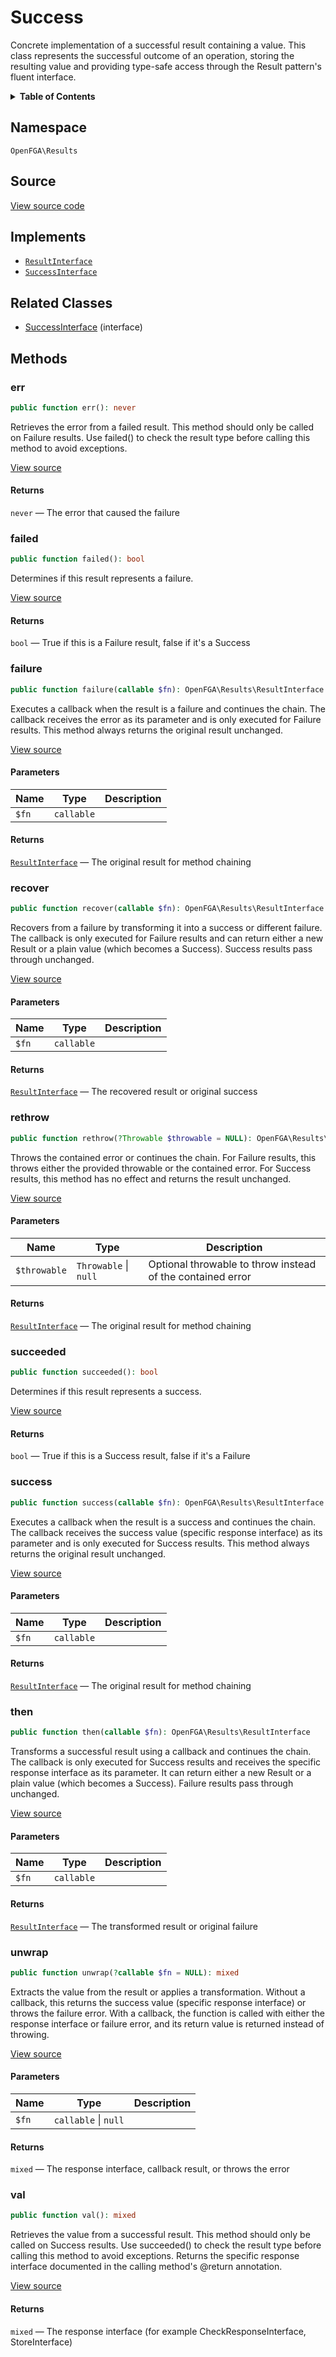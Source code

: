 # Success

Concrete implementation of a successful result containing a value. This class represents the successful outcome of an operation, storing the resulting value and providing type-safe access through the Result pattern&#039;s fluent interface.

<details>
<summary><strong>Table of Contents</strong></summary>

- [Namespace](#namespace)
- [Source](#source)
- [Implements](#implements)
- [Related Classes](#related-classes)
- [Methods](#methods)

- [`err()`](#err)
  - [`failed()`](#failed)
  - [`failure()`](#failure)
  - [`recover()`](#recover)
  - [`rethrow()`](#rethrow)
  - [`succeeded()`](#succeeded)
  - [`success()`](#success)
  - [`then()`](#then)
  - [`unwrap()`](#unwrap)
  - [`val()`](#val)

</details>

## Namespace

`OpenFGA\Results`

## Source

[View source code](https://github.com/evansims/openfga-php/blob/main/src/Results/Success.php)

## Implements

- [`ResultInterface`](ResultInterface.md)
- [`SuccessInterface`](SuccessInterface.md)

## Related Classes

- [SuccessInterface](Results/SuccessInterface.md) (interface)

## Methods

### err

```php
public function err(): never

```

Retrieves the error from a failed result. This method should only be called on Failure results. Use failed() to check the result type before calling this method to avoid exceptions.

[View source](https://github.com/evansims/openfga-php/blob/main/src/Results/Success.php#L41)

#### Returns

`never` — The error that caused the failure

### failed

```php
public function failed(): bool

```

Determines if this result represents a failure.

[View source](https://github.com/evansims/openfga-php/blob/main/src/Results/Success.php#L50)

#### Returns

`bool` — True if this is a Failure result, false if it&#039;s a Success

### failure

```php
public function failure(callable $fn): OpenFGA\Results\ResultInterface

```

Executes a callback when the result is a failure and continues the chain. The callback receives the error as its parameter and is only executed for Failure results. This method always returns the original result unchanged.

[View source](https://github.com/evansims/openfga-php/blob/main/src/Results/Success.php#L59)

#### Parameters

| Name  | Type       | Description |
| ----- | ---------- | ----------- |
| `$fn` | `callable` |             |

#### Returns

[`ResultInterface`](ResultInterface.md) — The original result for method chaining

### recover

```php
public function recover(callable $fn): OpenFGA\Results\ResultInterface

```

Recovers from a failure by transforming it into a success or different failure. The callback is only executed for Failure results and can return either a new Result or a plain value (which becomes a Success). Success results pass through unchanged.

[View source](https://github.com/evansims/openfga-php/blob/main/src/Results/Success.php#L68)

#### Parameters

| Name  | Type       | Description |
| ----- | ---------- | ----------- |
| `$fn` | `callable` |             |

#### Returns

[`ResultInterface`](ResultInterface.md) — The recovered result or original success

### rethrow

```php
public function rethrow(?Throwable $throwable = NULL): OpenFGA\Results\ResultInterface

```

Throws the contained error or continues the chain. For Failure results, this throws either the provided throwable or the contained error. For Success results, this method has no effect and returns the result unchanged.

[View source](https://github.com/evansims/openfga-php/blob/main/src/Results/Success.php#L77)

#### Parameters

| Name         | Type                      | Description                                                |
| ------------ | ------------------------- | ---------------------------------------------------------- |
| `$throwable` | `Throwable` &#124; `null` | Optional throwable to throw instead of the contained error |

#### Returns

[`ResultInterface`](ResultInterface.md) — The original result for method chaining

### succeeded

```php
public function succeeded(): bool

```

Determines if this result represents a success.

[View source](https://github.com/evansims/openfga-php/blob/main/src/Results/Success.php#L86)

#### Returns

`bool` — True if this is a Success result, false if it&#039;s a Failure

### success

```php
public function success(callable $fn): OpenFGA\Results\ResultInterface

```

Executes a callback when the result is a success and continues the chain. The callback receives the success value (specific response interface) as its parameter and is only executed for Success results. This method always returns the original result unchanged.

[View source](https://github.com/evansims/openfga-php/blob/main/src/Results/Success.php#L95)

#### Parameters

| Name  | Type       | Description |
| ----- | ---------- | ----------- |
| `$fn` | `callable` |             |

#### Returns

[`ResultInterface`](ResultInterface.md) — The original result for method chaining

### then

```php
public function then(callable $fn): OpenFGA\Results\ResultInterface

```

Transforms a successful result using a callback and continues the chain. The callback is only executed for Success results and receives the specific response interface as its parameter. It can return either a new Result or a plain value (which becomes a Success). Failure results pass through unchanged.

[View source](https://github.com/evansims/openfga-php/blob/main/src/Results/Success.php#L108)

#### Parameters

| Name  | Type       | Description |
| ----- | ---------- | ----------- |
| `$fn` | `callable` |             |

#### Returns

[`ResultInterface`](ResultInterface.md) — The transformed result or original failure

### unwrap

```php
public function unwrap(?callable $fn = NULL): mixed

```

Extracts the value from the result or applies a transformation. Without a callback, this returns the success value (specific response interface) or throws the failure error. With a callback, the function is called with either the response interface or failure error, and its return value is returned instead of throwing.

[View source](https://github.com/evansims/openfga-php/blob/main/src/Results/Result.php#L22)

#### Parameters

| Name  | Type                     | Description |
| ----- | ------------------------ | ----------- |
| `$fn` | `callable` &#124; `null` |             |

#### Returns

`mixed` — The response interface, callback result, or throws the error

### val

```php
public function val(): mixed

```

Retrieves the value from a successful result. This method should only be called on Success results. Use succeeded() to check the result type before calling this method to avoid exceptions. Returns the specific response interface documented in the calling method&#039;s @return annotation.

[View source](https://github.com/evansims/openfga-php/blob/main/src/Results/Success.php#L124)

#### Returns

`mixed` — The response interface (for example CheckResponseInterface, StoreInterface)
